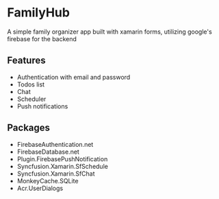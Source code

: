 # FamilyHub
A simple family organizer app built with xamarin forms, utilizing google's firebase for the backend
## Features
* Authentication with email and password
* Todos list
* Chat
* Scheduler
* Push notifications
## Packages
* FirebaseAuthentication.net
* FirebaseDatabase.net
* Plugin.FirebasePushNotification
* Syncfusion.Xamarin.SfSchedule
* Syncfusion.Xamarin.SfChat
* MonkeyCache.SQLite
* Acr.UserDialogs
